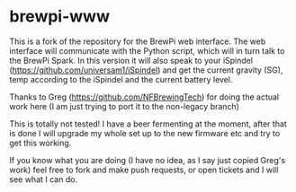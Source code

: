 # brewpi-www
This is a fork of the repository for the BrewPi web interface. The web interface will communicate with the Python script, which will in turn talk to the BrewPi Spark.
In this version it will also speak to your iSpindel (https://github.com/universam1/iSpindel) and get the current gravity (SG), temp according to the iSpindel and the current battery level.

Thanks to Greg (https://github.com/NFBrewingTech) for doing the actual work here (I am just trying to port it to the non-legacy branch)

This is totally not tested! I have a beer fermenting at the moment, after that is done I will upgrade my whole set up to the new firmware etc and try to get this working.

If you know what you are doing (I have no idea, as I say just copied Greg's work) feel free to fork and make push requests, or open tickets and I will see what I can do.
